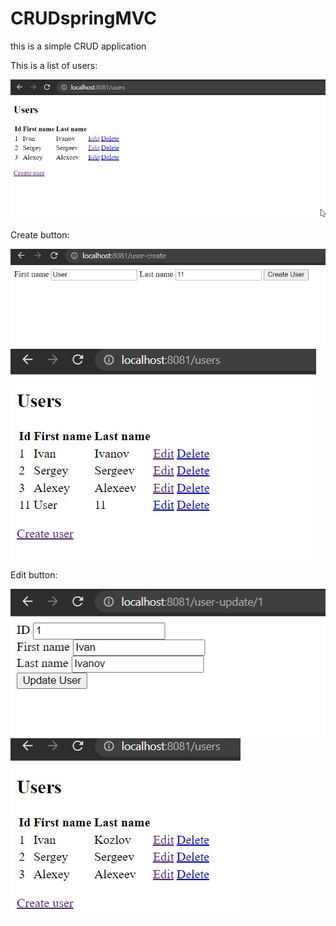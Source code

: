 # CRUDspringMVC

this is a simple CRUD application

This is a list of users:

![users](images/users.jpg)

Create button:

![create button](images/user-create.jpg)
![create button](images/user-created.jpg)

Edit button:

![edit button](images/user-update.jpg)
![edit button](images/user-updated.jpg)
